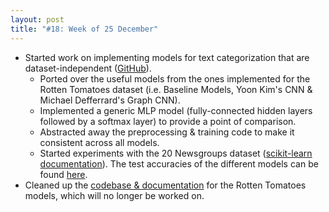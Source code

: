 ```yaml
---
layout: post
title: "#18: Week of 25 December"
---
```


- Started work on implementing models for text categorization that are dataset-independent ([GitHub](https://github.com/SuyashLakhotia/TextCategorization)).
  - Ported over the useful models from the ones implemented for the Rotten Tomatoes dataset (i.e. Baseline Models, Yoon Kim's CNN & Michael Defferrard's Graph CNN).
  - Implemented a generic MLP model (fully-connected hidden layers followed by a softmax layer) to provide a point of comparison.
  - Abstracted away the preprocessing & training code to make it consistent across all models.
  - Started experiments with the 20 Newsgroups dataset ([scikit-learn documentation](http://scikit-learn.org/stable/datasets/twenty_newsgroups.html)). The test accuracies of the different models can be found [here](https://github.com/SuyashLakhotia/TextCategorization/blob/master/results.csv).
- Cleaned up the [codebase & documentation](https://github.com/SuyashLakhotia/RottenTomatoesCNN) for the Rotten Tomatoes models, which will no longer be worked on.
